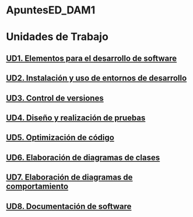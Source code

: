 # ApuntesED_DAM1

# Unidades de Trabajo

## [UD1. Elementos para el desarrollo de software](UD1_ElementosDesarrolloSoftware.md)
## [UD2. Instalación y uso de entornos de desarrollo](UD2_InstalacionUsoIDE.md)
## [UD3. Control de versiones](UD3_ControlVersiones.md)
## [UD4. Diseño y realización de pruebas](UD4_Pruebas.md)
## [UD5. Optimización de código](UD5_Optimizacion.md)
## [UD6. Elaboración de diagramas de clases](UD6_ElaboracionDiagramasClases.md)
## [UD7. Elaboración de diagramas de comportamiento](UD7_DiagramasComportamiento.md)
## [UD8. Documentación de software](UD8_Documentacion.md)